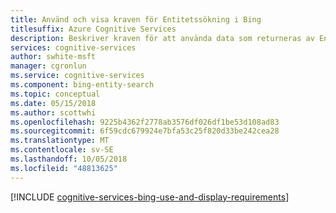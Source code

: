 ```yaml
---
title: Använd och visa kraven för Entitetssökning i Bing
titlesuffix: Azure Cognitive Services
description: Beskriver kraven för att använda data som returneras av Entitetssökning i Bing.
services: cognitive-services
author: swhite-msft
manager: cgronlun
ms.service: cognitive-services
ms.component: bing-entity-search
ms.topic: conceptual
ms.date: 05/15/2018
ms.author: scottwhi
ms.openlocfilehash: 9225b4362f2778ab3576df026df1be53d108ad83
ms.sourcegitcommit: 6f59cdc679924e7bfa53c25f820d33be242cea28
ms.translationtype: MT
ms.contentlocale: sv-SE
ms.lasthandoff: 10/05/2018
ms.locfileid: "48813625"
---
```

[!INCLUDE [cognitive-services-bing-use-and-display-requirements](../../../includes/cognitive-services-bing-use-and-display-requirements.md)]